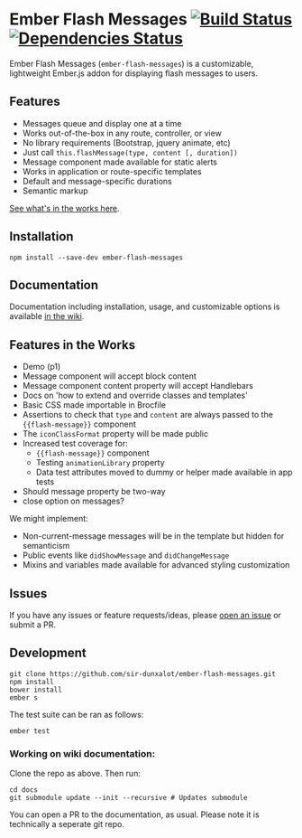 Ember Flash Messages [![Build Status](https://travis-ci.org/sir-dunxalot/ember-flash-messages.svg?branch=master)](https://travis-ci.org/sir-dunxalot/ember-flash-messages) [![Dependencies Status](https://david-dm.org/sir-dunxalot/ember-flash-messages.png)](https://www.npmjs.com/package/ember-flash-messages)
======

Ember Flash Messages (`ember-flash-messages`) is a customizable, lightweight Ember.js addon for displaying flash messages to users.


## Features

- Messages queue and display one at a time
- Works out-of-the-box in any route, controller, or view
- No library requirements (Bootstrap, jquery animate, etc)
- Just call `this.flashMessage(type, content [, duration])`
- Message component made available for static alerts
- Works in application or route-specific templates
- Default and message-specific durations
- Semantic markup

[See what's in the works here](#features-in-the-works).


## Installation

```
npm install --save-dev ember-flash-messages
```


## Documentation

Documentation including installation, usage, and customizable options is available [in the wiki](https://github.com/sir-dunxalot/ember-flash-messages/wiki).


## Features in the Works

- Demo (p1)
- Message component will accept block content
- Message component content property will accept Handlebars
- Docs on 'how to extend and override classes and templates'
- Basic CSS made importable in Brocfile
- Assertions to check that `type` and `content` are always passed to the `{{flash-message}}` component
- The `iconClassFormat` property will be made public
- Increased test coverage for:
  - `{{flash-message}}` component
  - Testing `animationLibrary` property
  - Data test attributes moved to dummy or helper made available in app tests
- Should message property be two-way
- close option on messages?

We might implement:

- Non-current-message messages will be in the template but hidden for semanticism
- Public events like `didShowMessage` and `didChangeMessage`
- Mixins and variables made available for advanced styling customization


## Issues

If you have any issues or feature requests/ideas, please [open an issue](https://github.com/sir-dunxalot/ember-flash-messages/issues/new) or submit a PR.


## Development

```shell
git clone https://github.com/sir-dunxalot/ember-flash-messages.git
npm install
bower install
ember s
```

The test suite can be ran as follows:

```shell
ember test
```

### Working on wiki documentation:

Clone the repo as above. Then run:

```shell
cd docs
git submodule update --init --recursive # Updates submodule
```

You can open a PR to the documentation, as usual. Please note it is technically a seperate git repo.
